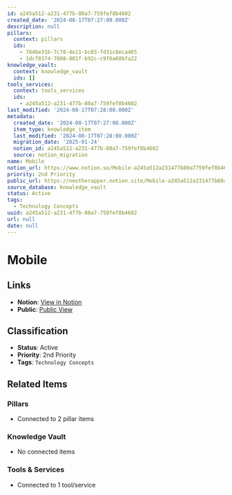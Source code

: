 ```yaml
---
id: a245a512-a231-477b-80a7-759fef8b4602
created_date: '2024-08-17T07:27:00.000Z'
description: null
pillars:
  context: pillars
  ids: 
    - 764be31b-7c78-4e11-bc03-fd31c8eca465
    - 1dcf8374-7088-801f-b92c-c9f6a68bfa22
knowledge_vault:
  context: knowledge_vault
  ids: []
tools_services:
  context: tools_services
  ids:
    - a245a512-a231-477b-80a7-759fef8b4602
last_modified: '2024-08-17T07:28:00.000Z'
metadata:
  created_date: '2024-08-17T07:27:00.000Z'
  item_type: knowledge_item
  last_modified: '2024-08-17T07:28:00.000Z'
  migration_date: '2025-01-24'
  notion_id: a245a512-a231-477b-80a7-759fef8b4602
  source: notion_migration
name: Mobile
notion_url: https://www.notion.so/Mobile-a245a512a231477b80a7759fef8b4602
priority: 2nd Priority
public_url: https://neotherapper.notion.site/Mobile-a245a512a231477b80a7759fef8b4602
source_database: knowledge_vault
status: Active
tags: 
  - Technology Concepts
uuid: a245a512-a231-477b-80a7-759fef8b4602
url: null
date: null
---
```


# Mobile

## Links
- **Notion**: [View in Notion](https://www.notion.so/Mobile-a245a512a231477b80a7759fef8b4602)
- **Public**: [Public View](https://neotherapper.notion.site/Mobile-a245a512a231477b80a7759fef8b4602)

## Classification
- **Status**: Active
- **Priority**: 2nd Priority
- **Tags**: `Technology Concepts`

## Related Items

### Pillars
- Connected to 2 pillar items

### Knowledge Vault
- No connected items

### Tools & Services
- Connected to 1 tool/service